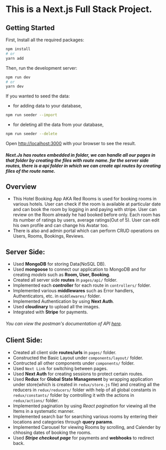 # This is a Next.js Full Stack Project.

## Getting Started
First, Install all the required packages:

```bash
npm install
# or
yarn add
```

Then, run the development server:

```bash
npm run dev
# or
yarn dev
```

If you wanted to seed the data:

- for adding data to your database,
```bash
npm run seeder --import
```
 - for deleting all the data from your database,
```bash
npm run seeder --delete
```

Open [http://localhost:3000](http://localhost:3000) with your browser to see the result.

##### Next.Js has routes embedded in folder, we can handle all our pages in that folder by creating the files with route name. for the server side routes, there is a api folder in which we can create api routes by creating files of the route name.

## Overview

- This Hotel Booking App AKA Red Rooms is used for booking rooms in various hotels. User can check if the room is available at particular date and can book the room by logging in and paying with stripe. User can review on the Room already he had booked before only. Each room has its number of ratings by users, average ratings(Out of 5). User can edit his own profile and can change his Avatar too.
- There is also and admin portal which can perform CRUD operations on Users, Rooms, Bookings, Reviews.

## Server Side:
- Used **MongoDB** for storing Data(NoSQL DB).
- Used **mongoose** to connect our application to MongoDB and for creating *models* such as **Room, User, Booking**.
- Created all server side **routes** in `pages/api/` folder.
- Implemented each **controller** for each route in `controllers/` folder.
- Implemented various **middlewares** such as Error handlers, Authenticators, etc. in `middlewares/` folder.
- Implemented Authentication by using **Next Auth**.
- Used **cloudinary** to upload all the images.
- Integrated with **Stripe** for payments.

###### You can view the postman's documentation of API [here](https://documenter.getpostman.com/view/21503860/2s8Z73yApo).

## Client Side:
- Created all client side **routes/urls** in `pages/` folder.
- Constructed the Basic Layout under `components/layout/` folder.
- Contructed all other components under `components/` folder.
- Used `Next Link` for switching between pages.
- Used **Next Auth** for creating sessions to protect certain routes.
- Used **Redux** for **Global State Management** by wrapping application under store(which is created in `redux/store.js` file) and creating all the reducers in `redux/reducers/` folder with help of all global constants in `redux/constants/` folder by controlling it with the actions in `redux/actions/` folder.
- Implemented pagination by using *React pagination* for viewing all the Items in a systematic manner.
- Implemented search bar for searching various rooms by entering their locations and categories through **query params**.
- Implemented Carousel for viewing Rooms by scrolling, and Calender by chhosing dates of booking the rooms.
- Used ***Stripe checkout page*** for payments and **webhooks** to redirect back.
